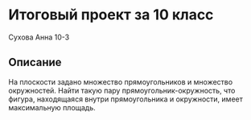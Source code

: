 # Итоговый проект за 10 класс

Сухова Анна 10-3

## Описание

На плоскости задано множество прямоугольников и множество окружностей. Найти
такую пару прямоугольник-окружность, что фигура, находящаяся внутри
прямоугольника и окружности, имеет максимальную площадь.

